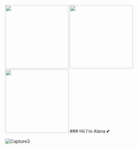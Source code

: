<img src="https://user-images.githubusercontent.com/113622833/236489384-0ee6ae4b-f4c1-4ddf-af47-82cc4b9fd935.jpeg" width="200" height="200">
<img src="https://user-images.githubusercontent.com/113622833/236489445-a5b95dd5-b196-468d-8b55-1073bd01c466.jpeg" width="200" height="200">
<img src="https://user-images.githubusercontent.com/113622833/236489534-3e02ae35-9ebe-476c-a204-8b57dbeb74fd.jpeg" width="200" height="200">
 ### Hii I'm Alana 💕

![Capture3](https://user-images.githubusercontent.com/113622833/236489133-28d2709e-3997-4b3c-a5da-7d8644f26ae0.png)
<!--
**ahwalters/ahwalters** is a ✨ _special_ ✨ repository because its `README.md` (this file) appears on your GitHub profile.

Here are some ideas to get you started:

- 🔭 I’m currently working on ...
- 🌱 I’m currently learning ...
- 👯 I’m looking to collaborate on ...
- 🤔 I’m looking for help with ...
- 💬 Ask me about ...
- 📫 How to reach me: ...
- 😄 Pronouns: ...
- ⚡ Fun fact: ...
-->
